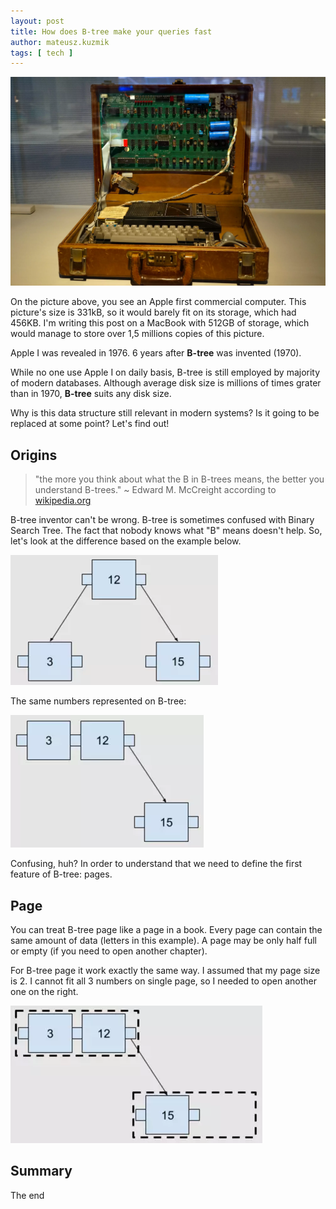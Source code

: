 ```yaml
---
layout: post
title: How does B-tree make your queries fast
author: mateusz.kuzmik
tags: [ tech ]
---
```


<img src="/img/articles/2023-08-25-how-does-btree-make-your-queries-fast/apple-i.webp"
alt="Original 1976 Apple I computer in a briefcase, Public Domain image
from https://upload.wikimedia.org/wikipedia/commons/6/68/Original_1976_Apple_1_Computer_In_A_Briefcase.JPG"
class="small-image"/>

On the picture above, you see an Apple first commercial computer. This picture's size is 331kB, so it would barely fit
on its
storage, which had 456KB. I'm writing this post on a MacBook with 512GB of storage, which would manage to store over
1,5 millions copies of this picture.

Apple I was revealed in 1976. 6 years after **B-tree** was invented (1970).

While no one use Apple I on daily basis, B-tree is still employed by majority of modern databases. Although average disk
size
is millions of times grater than in 1970, **B-tree** suits any disk size.

Why is this data structure still relevant in modern systems? Is it going to be replaced at some point? Let's find out!

## Origins

> "the more you think about what the B in B-trees means, the better you understand B-trees." ~ Edward M. McCreight
> according to [wikipedia.org](https://en.wikipedia.org/wiki/B-tree)

B-tree inventor can't be wrong. B-tree is sometimes confused with Binary Search Tree. The fact that nobody knows what
"B" means doesn't help. So, let's look at the difference based on the example below.

<img src="/img/articles/2023-08-25-how-does-btree-make-your-queries-fast/bst-basic.webp"
alt="Binary Search Tree with 3 nodes"
class="small-image"/>

The same numbers represented on B-tree:

<img src="/img/articles/2023-08-25-how-does-btree-make-your-queries-fast/btree-basic.webp"
alt="B-tree with 2 nodes"
class="small-image"/>

Confusing, huh? In order to understand that we need to define the first feature of B-tree: pages.

## Page

You can treat B-tree page like a page in a book. Every page can contain the same amount of data (letters in this example).
A page may be only half full or empty (if you need to open another chapter).

For B-tree page it work exactly the same way. I assumed that my page size is 2. I cannot fit all 3 numbers on single page,
so I needed to open another one on the right.

<img src="/img/articles/2023-08-25-how-does-btree-make-your-queries-fast/btree-page.webp"
alt="B-tree with 2 pages"
class="small-image"/>

## Summary

The end
